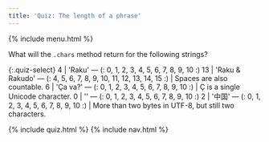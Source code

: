 ```yaml
---
title: 'Quiz: The length of a phrase'
---
```


{% include menu.html %}

What will the `.chars` method return for the following strings?

{:.quiz-select}
4 | &apos;Raku&apos; — (: 0, 1, 2, 3, 4, 5, 6, 7, 8, 9, 10 :)
13 | &apos;Raku & Rakudo&apos; — (: 4, 5, 6, 7, 8, 9, 10, 11, 12, 13, 14, 15 :) | Spaces are also countable.
6 | &apos;Ça va?&apos; — (: 0, 1, 2, 3, 4, 5, 6, 7, 8, 9, 10 :) | Ç is a single Unicode character.
0 | &apos;&apos; — (: 0, 1, 2, 3, 4, 5, 6, 7, 8, 9, 10 :)
2 | &apos;中国&apos; — (: 0, 1, 2, 3, 4, 5, 6, 7, 8, 9, 10 :) | More than two bytes in UTF-8, but still two characters.

{% include quiz.html %}
{% include nav.html %}
